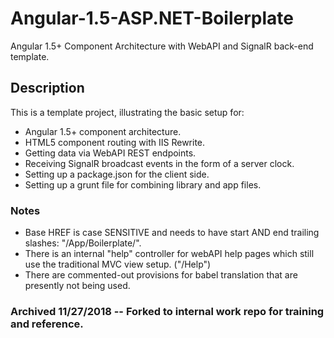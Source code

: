 # Angular-1.5-ASP.NET-Boilerplate
Angular 1.5+ Component Architecture with WebAPI and SignalR back-end template.

## Description
This is a template project, illustrating the basic setup for:

* Angular 1.5+ component architecture.
* HTML5 component routing with IIS Rewrite.
* Getting data via WebAPI REST endpoints.
* Receiving SignalR broadcast events in the form of a server clock.
* Setting up a package.json for the client side.
* Setting up a grunt file for combining library and app files.

### Notes
* Base HREF is case SENSITIVE and needs to have start AND end trailing slashes: "/App/Boilerplate/".
* There is an internal "help" controller for webAPI help pages which still use the traditional MVC view setup. ("/Help")
* There are commented-out provisions for babel translation that are presently not being used.

### Archived 11/27/2018 -- Forked to internal work repo for training and reference.
